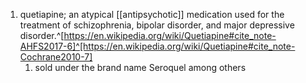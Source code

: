 1. quetiapine; an atypical [[antipsychotic]] medication used for the treatment of schizophrenia, bipolar disorder, and major depressive disorder.^[https://en.wikipedia.org/wiki/Quetiapine#cite_note-AHFS2017-6]^[https://en.wikipedia.org/wiki/Quetiapine#cite_note-Cochrane2010-7]
	1. sold under the brand name Seroquel among others
